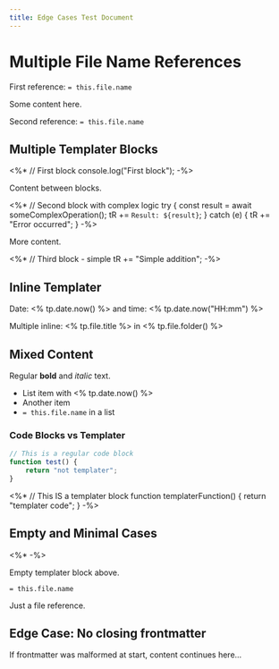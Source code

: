 ```yaml
---
title: Edge Cases Test Document
---
```


# Multiple File Name References

First reference: `= this.file.name`

Some content here.

Second reference: `= this.file.name`

## Multiple Templater Blocks

<%*
// First block
console.log("First block");
-%>

Content between blocks.

<%*
// Second block with complex logic
try {
    const result = await someComplexOperation();
    tR += `Result: ${result}`;
} catch (e) {
    tR += "Error occurred";
}
-%>

More content.

<%*
// Third block - simple
tR += "Simple addition";
-%>

## Inline Templater

Date: <% tp.date.now() %> and time: <% tp.date.now("HH:mm") %>

Multiple inline: <% tp.file.title %> in <% tp.file.folder() %>

## Mixed Content

Regular **bold** and *italic* text.

- List item with <% tp.date.now() %>
- Another item
- `= this.file.name` in a list

### Code Blocks vs Templater

```javascript
// This is a regular code block
function test() {
    return "not templater";
}
```

<%*
// This IS a templater block
function templaterFunction() {
    return "templater code";
}
-%>

## Empty and Minimal Cases

<%*
-%>

Empty templater block above.

`= this.file.name`

Just a file reference.

## Edge Case: No closing frontmatter

If frontmatter was malformed at start, content continues here... 